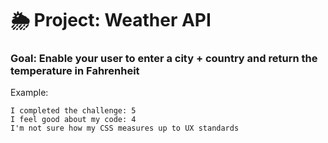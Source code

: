 # 🌦 Project: Weather API

### Goal: Enable your user to enter a city + country and return the temperature in Fahrenheit



Example:
```
I completed the challenge: 5
I feel good about my code: 4
I'm not sure how my CSS measures up to UX standards
```
